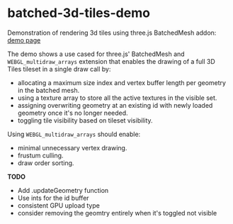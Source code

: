 # batched-3d-tiles-demo

Demonstration of rendering 3d tiles using three.js BatchedMesh addon: [demo page](https://gkjohnson.github.io/batched-3d-tiles-demo/)

The demo shows a use cased for three.js' BatchedMesh and `WEBGL_multidraw_arrays` extension that enables the drawing of a full 3D Tiles tileset in a single draw call by:

- allocating a maximum size index and vertex buffer length per geometry in the batched mesh.
- using a texture array to store all the active textures in the visible set.
- assigning overwriting geometry at an existing id with newly loaded geometry once it's no longer needed.
- toggling tile visibility based on tileset visibility.

Using `WEBGL_multidraw_arrays` should enable:
- minimal unnecessary vertex drawing.
- frustum culling.
- draw order sorting.

**TODO**
- Add .updateGeometry function
- Use ints for the id buffer
- consistent GPU upload type
- consider removing the geomtry entirely when it's toggled not visible
